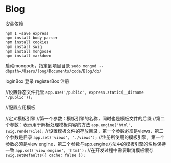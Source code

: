# Blog
安装依赖
```
npm I —save express
npm install body-parser
npm install cookies
npm install swig
npm install mongoose
npm install markdown
```

启动mongodb，指定到项目目录
`sudo mongod --dbpath=/Users/long/Documents/code/Blog/db/`


loginBox		登录
registerBox		注册

//设置静态文件托管
`app.use('/public', express.static(__dirname   '/public'));`


//配置应用模板

//定义模板引擎
//第一个参数：模板引擎的名称，同时也是模板文件的后缀
//第二个参数：表示用于解析处理模板内容的方法
`app.engine('html', swig.renderFile);`
//设置模板文件的存放目录，第一个参数必须是views，第二个参数是目录
`app.set('views', './views');`
//注册所使用的模板引擎，第一个参数必须是view engine，第二个参数与app.engine方法中的模板引擎的名称保持一致
`app.set('view engine', ‘html’);`
//在开发过程中需要取消模板缓存
`swig.setDefaults({ cache: false });`
